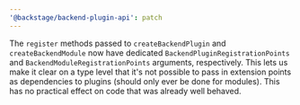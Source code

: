 ```yaml
---
'@backstage/backend-plugin-api': patch
---
```


The `register` methods passed to `createBackendPlugin` and `createBackendModule`
now have dedicated `BackendPluginRegistrationPoints` and
`BackendModuleRegistrationPoints` arguments, respectively. This lets us make it
clear on a type level that it's not possible to pass in extension points as
dependencies to plugins (should only ever be done for modules). This has no
practical effect on code that was already well behaved.

